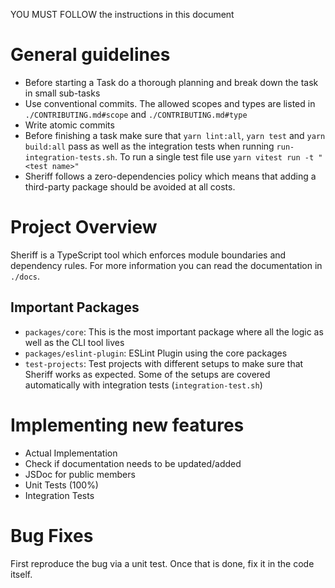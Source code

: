 YOU MUST FOLLOW the instructions in this document

# General guidelines
- Before starting a Task do a thorough planning and break down the task in small sub-tasks 
- Use conventional commits. The allowed scopes and types are listed in `./CONTRIBUTING.md#scope` and `./CONTRIBUTING.md#type`
- Write atomic commits
- Before finishing a task make sure that `yarn lint:all`, `yarn test` and `yarn build:all` pass as well as the integration tests when running `run-integration-tests.sh`. To run a single test file use `yarn vitest run -t "<test name>"`
- Sheriff follows a zero-dependencies policy which means that adding a third-party package should be avoided at all costs.

# Project Overview
Sheriff is a TypeScript tool which enforces module boundaries and dependency rules. For more information you can read the documentation in `./docs`.

## Important Packages
- `packages/core`: This is the most important package where all the logic as well as the CLI tool lives
- `packages/eslint-plugin`: ESLint Plugin using the core packages
- `test-projects`: Test projects with different setups to make sure that Sheriff works as expected. Some of the setups are covered automatically with integration tests (`integration-test.sh`)

# Implementing new features
- Actual Implementation
- Check if documentation needs to be updated/added
- JSDoc for public members
- Unit Tests (100%)
- Integration Tests

# Bug Fixes

First reproduce the bug via a unit test. Once that is done, fix it in the code itself.

